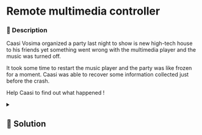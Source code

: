 # Remote multimedia controller
### 📄 Description
Caasi Vosima organized a party last night to show is new high-tech house to his
friends yet something went wrong with the multimedia player and the music was
turned off.

It took some time to restart the music player and the party was like frozen for a
moment. Caasi was able to recover some information collected just before the
crash.

Help Caasi to find out what happened !

<details>
    <summary>
        <h2>🔑 Solution</h2>
    </summary>

```python
import base64

def base64tostring(text):
    return base64.b64decode(text).decode('UTF-8','ignore')

secret = 'Vmxkd1NrNVhVbk5qUlZKU1ltdGFjRlJYZEhOaWJFNVhWR3RPV0dKVmJEWldiR1JyV1ZkS1ZXRXphRnBpVkVaVFYycEtVMU5IUmtobFJYQlRUVmhDTmxZeFdtdGhhelZ5WWtWYWFWSlViRmRVVlZaYVRURmFjbFpyT1ZaV2JXUTJWa1pvYTFkck1YVlVhbHBoVWxack1GUlZaRXRqVmxaMVZHMTRXRkpVUlRCWFdIQkdUbGRHY2s1VmFFOVdNWEJoV1Zkek1XSldaSFJPVm1SclZsZDRXbFJWVm5wUVVUMDk='

for i in range(1,11):
    
    dec = base64tostring(secret)
    print(dec)
    print('')
    secret = dec
```

<h3> 🚩 Flag </h3>

```plain
INSA{TCP_s0ck3t_4n4lys1s_c4n_b3_fun!}
```
</details>